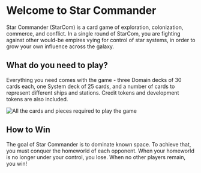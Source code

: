 # Welcome to Star Commander

Star Commander (StarCom) is a card game of exploration, colonization, commerce, and conflict. In a single round of StarCom, you are fighting against other would-be empires vying for control of star systems, in order to grow your own influence across the galaxy.

## What do you need to play?

Everything you need comes with the game - three Domain decks of 30 cards each, one System deck of 25 cards, and a number of cards to represent different ships and stations. Credit tokens and development tokens are also included.

![All the cards and pieces required to play the game](/images/example-game-components.jpg)

## How to Win

The goal of Star Commander is to dominate known space. To achieve that, you must conquer the homeworld of each opponent. When your homeworld is no longer under your control, you lose. When no other players remain, you win!
